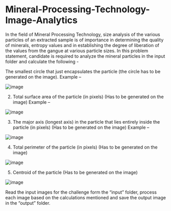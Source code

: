 # Mineral-Processing-Technology-Image-Analytics



In the field of Mineral Processing Technology, size analysis of the various particles of an extracted sample is of importance in determining the quality of minerals, entropy values and in establishing the degree of liberation of the values from the gangue at various particle sizes.
In this problem statement, candidate is required to analyze the mineral particles in the input folder and calculate the following - 

The smallest circle that just encapsulates the particle (the circle has to be generated on the image).
	Example –
 

![image](https://github.com/manishkumar00208/Mineral-Processing-Technology-Image-Analytics/assets/76589863/93a433c2-fefb-4412-a3a3-b6b4cf67f1f4)





2. Total surface area of the particle (in pixels) (Has to be generated on the image)
	Example – 


![image](https://github.com/manishkumar00208/Mineral-Processing-Technology-Image-Analytics/assets/76589863/f922f999-61cd-465a-8676-e9c0998bfd3b)






3. The major axis (longest axis) in the particle that lies entirely inside the particle (in pixels) (Has to be generated on the image)
Example – 



![image](https://github.com/manishkumar00208/Mineral-Processing-Technology-Image-Analytics/assets/76589863/fc388074-06ab-4401-b18d-020926baacaf)



4. Total perimeter of the particle (in pixels) (Has to be generated on the image)



![image](https://github.com/manishkumar00208/Mineral-Processing-Technology-Image-Analytics/assets/76589863/e21c7946-06cb-47b8-9e8f-64863ac20cab)



5. Centroid of the particle (Has to be generated on the image)


![image](https://github.com/manishkumar00208/Mineral-Processing-Technology-Image-Analytics/assets/76589863/f01af9b5-3150-4bf4-af53-f6d70242baac)





Read the input images for the challenge form the “input” folder, process each image based on the calculations mentioned and save the output image in the “output” folder.





